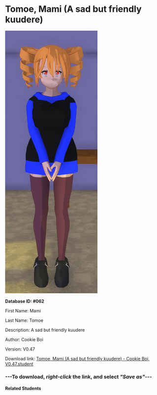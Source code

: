# Tomoe, Mami (A sad but friendly kuudere)

<img src="Files/Tomoe, Mami (A sad but friendly kuudere).png" title="Tomoe, Mami (A sad but friendly kuudere) - Cookie Boi, V0.47">

**Database ID: #062**

First Name: Mami

Last Name: Tomoe

Description: A sad but friendly kuudere

Author: Cookie Boi

Version: V0.47

Download link: <a href="https://raw.githubusercontent.com/Arbiter1223/Daigaku-Gurashi-Custom-Students/master/Students/Files/Tomoe%2C%20Mami%20(A%20sad%20but%20friendly%20kuudere)%20-%20Cookie%20Boi%2C%20V0.47.student">Tomoe, Mami (A sad but friendly kuudere) - Cookie Boi, V0.47.student</a>

### ---**To download, _right-click_ the link, and select _"Save as"_**---

#### Related Students

